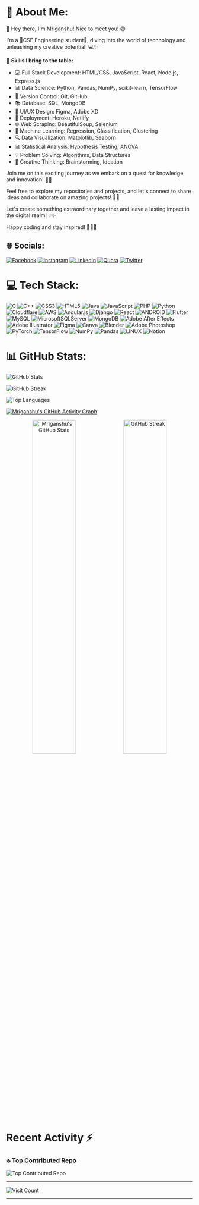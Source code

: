 # 💫 About Me:
👋 Hey there, I'm Mriganshu! Nice to meet you! 😄

I'm a 🌟CSE Engineering student🌟, diving into the world of technology and unleashing my creative potential! 💻✨

🔧 **Skills I bring to the table:**
- 💻 Full Stack Development: HTML/CSS, JavaScript, React, Node.js, Express.js
- 📊 Data Science: Python, Pandas, NumPy, scikit-learn, TensorFlow
- 🔧 Version Control: Git, GitHub
- 📚 Database: SQL, MongoDB
- 🎨 UI/UX Design: Figma, Adobe XD
- 🚀 Deployment: Heroku, Netlify
- 🌐 Web Scraping: BeautifulSoup, Selenium
- 🔬 Machine Learning: Regression, Classification, Clustering
- 🔍 Data Visualization: Matplotlib, Seaborn
- 📊 Statistical Analysis: Hypothesis Testing, ANOVA
- 💡 Problem Solving: Algorithms, Data Structures
- 🌟 Creative Thinking: Brainstorming, Ideation

Join me on this exciting journey as we embark on a quest for knowledge and innovation! 🌟🔥

Feel free to explore my repositories and projects, and let's connect to share ideas and collaborate on amazing projects! 🚀🌈

Let's create something extraordinary together and leave a lasting impact in the digital realm! 💡✨

Happy coding and stay inspired! 🎉🚀✨



## 🌐 Socials:
[![Facebook](https://img.shields.io/badge/Facebook-%231877F2.svg?style=for-the-badge&logo=Facebook&logoColor=white&logoWidth=40&label=&labelColor=grey)](https://facebook.com/mriganshu.bora) [![Instagram](https://img.shields.io/badge/Instagram-%23E4405F.svg?style=for-the-badge&logo=Instagram&logoColor=white&logoWidth=40&label=&labelColor=grey)](https://instagram.com/mriganshubora) [![LinkedIn](https://img.shields.io/badge/LinkedIn-%230077B5.svg?style=for-the-badge&logo=linkedin&logoColor=white&logoWidth=40&label=&labelColor=grey)](https://linkedin.com/in/mriganshubora) [![Quora](https://img.shields.io/badge/Quora-%23B92B27.svg?style=for-the-badge&logo=Quora&logoColor=white&logoWidth=40&label=&labelColor=grey)](https://quora.com/profile/mriganshubora) [![Twitter](https://img.shields.io/badge/Twitter-%231DA1F2.svg?style=for-the-badge&logo=Twitter&logoColor=white&logoWidth=40&label=&labelColor=grey)](https://twitter.com/mrigansgy)


# 💻 Tech Stack:

![C](https://img.shields.io/badge/C-%2300599C.svg?style=for-the-badge&logo=c&logoColor=white&logoWidth=40&label=&labelColor=grey)
![C++](https://img.shields.io/badge/C++-%2300599C.svg?style=for-the-badge&logo=c%2B%2B&logoColor=white&logoWidth=40&label=&labelColor=grey)
![CSS3](https://img.shields.io/badge/CSS3-%231572B6.svg?style=for-the-badge&logo=css3&logoColor=white&logoWidth=40&label=&labelColor=grey)
![HTML5](https://img.shields.io/badge/HTML5-%23E34F26.svg?style=for-the-badge&logo=html5&logoColor=white&logoWidth=40&label=&labelColor=grey)
![Java](https://img.shields.io/badge/Java-%23ED8B00.svg?style=for-the-badge&logo=java&logoColor=white&logoWidth=40&label=&labelColor=grey)
![JavaScript](https://img.shields.io/badge/JavaScript-%23323330.svg?style=for-the-badge&logo=javascript&logoColor=%23F7DF1E&logoWidth=40&label=&labelColor=grey)
![PHP](https://img.shields.io/badge/PHP-%23777BB4.svg?style=for-the-badge&logo=php&logoColor=white&logoWidth=40&label=&labelColor=grey)
![Python](https://img.shields.io/badge/Python-3670A0?style=for-the-badge&logo=python&logoColor=ffdd54&logoWidth=40&label=&labelColor=grey)
![Cloudflare](https://img.shields.io/badge/Cloudflare-F38020?style=for-the-badge&logo=Cloudflare&logoColor=white&logoWidth=40&label=&labelColor=grey)
![AWS](https://img.shields.io/badge/AWS-%23FF9900.svg?style=for-the-badge&logo=amazon-aws&logoColor=white&logoWidth=40&label=&labelColor=grey)
![Angular.js](https://img.shields.io/badge/angular.js-%23E23237.svg?style=for-the-badge&logo=angularjs&logoColor=white&logoWidth=40&label=&labelColor=grey)
![Django](https://img.shields.io/badge/django-%23092E20.svg?style=for-the-badge&logo=django&logoColor=white&logoWidth=40&label=&labelColor=grey)
![React](https://img.shields.io/badge/react-%2320232a.svg?style=for-the-badge&logo=react&logoColor=%2361DAFB&logoWidth=40&label=&labelColor=grey)
![ANDROID](https://img.shields.io/badge/android-%2320232a.svg?style=for-the-badge&logo=android&logoColor=%a4c639&logoWidth=40&label=&labelColor=grey)
![Flutter](https://img.shields.io/badge/Flutter-%2302569B.svg?style=for-the-badge&logo=Flutter&logoColor=white&logoWidth=40&label=&labelColor=grey)
![MySQL](https://img.shields.io/badge/MySQL-%2300f.svg?style=for-the-badge&logo=mysql&logoColor=white&logoWidth=40&label=&labelColor=grey)
![MicrosoftSQLServer](https://img.shields.io/badge/Microsoft%20SQL%20Sever-CC2927?style=for-the-badge&logo=microsoft%20sql%20server&logoColor=white&logoWidth=40&label=&labelColor=grey)
![MongoDB](https://img.shields.io/badge/MongoDB-%234ea94b.svg?style=for-the-badge&logo=mongodb&logoColor=white&logoWidth=40&label=&labelColor=grey)
![Adobe After Effects](https://img.shields.io/badge/Adobe%20After%20Effects-9999FF.svg?style=for-the-badge&logo=Adobe%20After%20Effects&logoColor=white&logoWidth=40&label=&labelColor=grey)
![Adobe Illustrator](https://img.shields.io/badge/adobeillustrator-%23FF9A00.svg?style=for-the-badge&logo=adobeillustrator&logoColor=white&logoWidth=40&label=&labelColor=grey)
![Figma](https://img.shields.io/badge/figma-%23F24E1E.svg?style=for-the-badge&logo=figma&logoColor=white&logoWidth=40&label=&labelColor=grey)
![Canva](https://img.shields.io/badge/Canva-%2300C4CC.svg?style=for-the-badge&logo=Canva&logoColor=white&logoWidth=40&label=&labelColor=grey)
![Blender](https://img.shields.io/badge/blender-%23F5792A.svg?style=for-the-badge&logo=blender&logoColor=white&logoWidth=40&label=&labelColor=grey)
![Adobe Photoshop](https://img.shields.io/badge/adobephotoshop-%2331A8FF.svg?style=for-the-badge&logo=adobephotoshop&logoColor=white&logoWidth=40&label=&labelColor=grey)
![PyTorch](https://img.shields.io/badge/PyTorch-%23EE4C2C.svg?style=for-the-badge&logo=PyTorch&logoColor=white&logoWidth=40&label=&labelColor=grey)
![TensorFlow](https://img.shields.io/badge/TensorFlow-%23FF6F00.svg?style=for-the-badge&logo=TensorFlow&logoColor=white&logoWidth=40&label=&labelColor=grey)
![NumPy](https://img.shields.io/badge/NumPy-%23013243.svg?style=for-the-badge&logo=numpy&logoColor=white&logoWidth=40&label=&labelColor=grey)
![Pandas](https://img.shields.io/badge/pandas-%23150458.svg?style=for-the-badge&logo=pandas&logoColor=white&logoWidth=40&label=&labelColor=grey)
![LINUX](https://img.shields.io/badge/Linux-FCC624?style=for-the-badge&logo=linux&logoColor=black&logoWidth=40&label=&labelColor=grey)
![Notion](https://img.shields.io/badge/Notion-%23000000.svg?style=for-the-badge&logo=notion&logoColor=white&logoWidth=40&label=&labelColor=grey)




# 📊 GitHub Stats:

![GitHub Stats](https://github-readme-stats.vercel.app/api?username=mriganshu16&show_icons=true&theme=radical&hide_border=true&count_private=true&hide=stars,contribs)

![GitHub Streak](https://github-readme-streak-stats.herokuapp.com/?user=mriganshu16&theme=radical&hide_border=true)

![Top Languages](https://github-readme-stats.vercel.app/api/top-langs/?username=mriganshu16&layout=compact&theme=radical&hide_border=true)

[![Mriganshu's GitHub Activity Graph](https://github-readme-activity-graph.cyclic.app/graph?username=mriganshu16&theme=dracula&bg_color=000000&color=70A1FF&line=70A1FF&point=FFFFFF)](https://github.com/mriganshu16/github-readme-activity-graph)

<div align="center">
  <img src="https://github-readme-stats.vercel.app/api?username=mriganshu16&show_icons=true&theme=tokyonight&title_color=70A1FF&text_color=FFFFFF&bg_color=000000" alt="Mriganshu's GitHub Stats" width="48%" />
  <img src="https://github-readme-streak-stats.herokuapp.com/?user=mriganshu16&theme=tokyonight&background=000000" alt="GitHub Streak" width="48%" />
</div>



# Recent Activity :zap:
<!--START_SECTION:activity-->
<!--END_SECTION:activity-->



### 🔝 Top Contributed Repo

![Top Contributed Repo](https://github-contributor-stats.vercel.app/api?username=mriganshu16&limit=5&theme=dark&bg_color=0D1117&text_color=EEF0F1&title_color=58A6FF&hide_border=true&combine_all_yearly_contributions=true)

---

[![Visit Count](https://komarev.com/ghpvc/?username=mriganshu16&color=blueviolet)](https://github.com/mriganshu16)


---

<!-- Proudly created with GPRM ( https://gprm.itsvg.in ) -->
